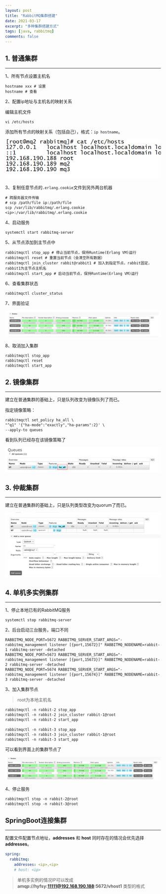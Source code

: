 ```yaml
---
layout: post
title: "RabbitMQ集群搭建"
date: 2021-03-17
excerpt: "多种集群搭建方式"
tags: [java, rabbitmq]
comments: false
---
```










## 1. 普通集群

---

1、所有节点设置主机名

```shell
hostname xxx # 设置
hostname # 查看
```



2、配置ip地址与主机名的映射关系

编辑主机文件

```shell
vi /etc/hosts
```

添加所有节点的映射关系（包括自己），格式：`ip hostname`。

![hosts](../images/2021/03/17/001.png)



3、复制任意节点的`.erlang.cookie`文件到另外两台机器

```shell
# 跨服务器文件传输
# scp /path/file ip:/path/file
scp /var/lib/rabbitmq/.erlang.cookie <ip>:/var/lib/rabbitmq/.erlang.cookie
```



4、启动服务

```shell
systemctl start rabbitmq-server
```



5、从节点添加到主节点中

```shell
rabbitmqctl stop_app # 停止当前节点，保持Runtime(Erlang VM)运行
rabbitmqctl reset # 重置当前节点（会清空所有数据）
rabbitmqctl join_cluster rabbit@rabbit1 # 加入到指定节点，rabbit固定，rabbit1为主节点主机名
rabbitmqctl start_app # 启动当前节点，保持Runtime(Erlang VM)运行
```



6、查看集群状态

```shell
rabbitmqctl cluster_status
```



7、界面验证

![nodes](../images/2021/03/17/002.png)



8、取消加入集群

```shell
rabbitmqctl stop_app
rabbitmqctl reset
rabbitmqctl start_app
```





## 2. 镜像集群

---

建立在普通集群的基础上，只是队列改变为镜像队列了而已。

指定镜像策略：

```shell
rabbitmqctl set_policy ha_all \
"^q1" '{"ha-mode":"exactly","ha-params":2}' \
--apply-to queues
```



看到队列已经存在该镜像策略了

![ha_policy](../images/2021/03/17/003.png)





## 3. 仲裁集群

---

建立在普通集群的基础上，只是队列类型改变为quorum了而已。

![quorum](../images/2021/03/17/004.png)





## 4. 单机多实例集群

---



1、停止本地已有的RabbitMQ服务

```shell
systemctl stop rabbitmq-server
```

2、后台启动三台服务，端口不同

```shell
RABBITMQ_NODE_PORT=5672 RABBITMQ_SERVER_START_ARGS="-rabbitmq_management listener [{port,15672}]" RABBITMQ_NODENAME=rabbit-1 rabbitmq-server -detached
RABBITMQ_NODE_PORT=5673 RABBITMQ_SERVER_START_ARGS="-rabbitmq_management listener [{port,15673}]" RABBITMQ_NODENAME=rabbit-2 rabbitmq-server -detached
RABBITMQ_NODE_PORT=5674 RABBITMQ_SERVER_START_ARGS="-rabbitmq_management listener [{port,15674}]" RABBITMQ_NODENAME=rabbit-3 rabbitmq-server -detached
```



3、加入集群节点

> root为本地主机名

```shell
rabbitmqctl -n rabbit-2 stop_app
rabbitmqctl -n rabbit-2 join_cluster rabbit-1@root
rabbitmqctl -n rabbit-2 start_app

rabbitmqctl -n rabbit-3 stop_app
rabbitmqctl -n rabbit-3 join_cluster rabbit-1@root
rabbitmqctl -n rabbit-3 start_app
```

可以看到界面上的集群节点了

![single_cluster](../images/2021/03/17/005.png)



4、停止服务

```shell
rabbitmqctl stop -n rabbit-2@root
rabbitmqctl stop -n rabbit-3@root
```





## SpringBoot连接集群

---

配置文件配置节点地址，**addresses** 和 **host** 同时存在的情况会优先选择 **addresses**。

```yaml
spring:
  rabbitmq:
    addresses: <ip>,<ip>
	# host: <ip>
```

> 单机多实例的情况IP可以改成 **amqp://hyfsy:11111@192.168.190.188:5672/vhost1** 类型的格式



